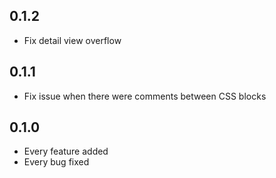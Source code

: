 ## 0.1.2
* Fix detail view overflow

## 0.1.1
* Fix issue when there were comments between CSS blocks

## 0.1.0
* Every feature added
* Every bug fixed
